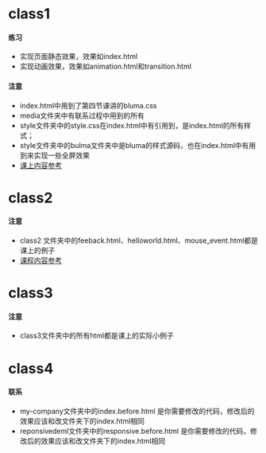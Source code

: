
# class1
#### 练习
+ 实现页面静态效果，效果如index.html
+ 实现动画效果，效果如animation.html和transition.html
#### 注意
+ index.html中用到了第四节课讲的bluma.css
+ media文件夹中有联系过程中用到的所有
+ style文件夹中的style.css在index.html中有引用到，是index.html的所有样式；
+ style文件夹中的bulma文件夹中是bluma的样式源码，也在index.html中有用到来实现一些全屏效果
+ [课上内容参考](https://www.jianshu.com/p/09eaf25ae88e)

# class2
#### 注意
+ class2 文件夹中的feeback.html、helloworld.html、mouse_event.html都是课上的例子
+ [课程内容参考](https://note.youdao.com/ynoteshare1/index.html?id=df05d5a672ef4f957e512334e18d7853&type=note)

# class3
#### 注意
+ class3文件夹中的所有html都是课上的实际小例子

# class4
#### 联系
+ my-company文件夹中的index.before.html 是你需要修改的代码，修改后的效果应该和改文件夹下的index.html相同
+ reponsivedeml文件夹中的responsive.before.html 是你需要修改的代码，修改后的效果应该和改文件夹下的index.html相同

